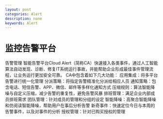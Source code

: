 ```yaml
---
layout: post
categories: Alert
description: none
keywords: Alert
---
```

# 监控告警平台
告警管理
智能告警平台Cloud Alert（简称CA）快速接入各类事件，通过人工智能算法自动发现、诊断、修复IT系统运行事故，并能帮助企业形成最佳事件管理流程，让业务运行更加安全可靠。
CA中包含着如下几大功能：
应用集成：将多平台告警进行统一化管理
分派策略：将指定告警精准化分派给相应人员
通知策略：包含电话、短信告警、APP、微信、邮件等多样化通知方式
压缩规则：算法智能降噪与自定义压缩，减少告警的重复性，避免告警风暴
排班管理：满足企业内部成员排班需求
团队管理：针对成员的管理和分组的设定
智能降噪：高聚合智能降噪和仿阅读智能降噪，帮助用户在事后分析告警
新奇事件：快速定位今日与本周的告警事件，以及对事件的分析
授权管理：针对已购买授权的管理